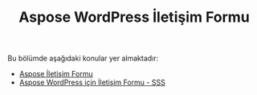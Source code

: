﻿---
title: Aspose WordPress İletişim Formu
second_title: Aspose Contact Form Documen
type: docs
url: /tr/aspose-contact-form-for-wordpress/
description: İşaretlemeyi veya örnek şablonlarımızı kullanarak iletişim formları oluşturun ve yönetin. Müşterileriniz WordPress sayfasındaki formları doldurabilir ve via e-postasını alırsınız. Aspose İletişim Formu ayrıca Excel özelliğine web formu da sağlar. Kullanıcılar verileri WordPress formlarına doldurabilir ve bu formlar daha sonra Excel sayfasına eklenir. WordPress sayfanızdaki tüm müşterilerden gelen verileri görüntüleyebilirsiniz
weight: 10
---
Bu bölümde aşağıdaki konular yer almaktadır:

- [Aspose İletişim Formu](/cells/tr/aspose-contact-form/)
- [Aspose WordPress için İletişim Formu - SSS](/cells/tr/aspose-contact-form-for-wordpress-faqs/)
